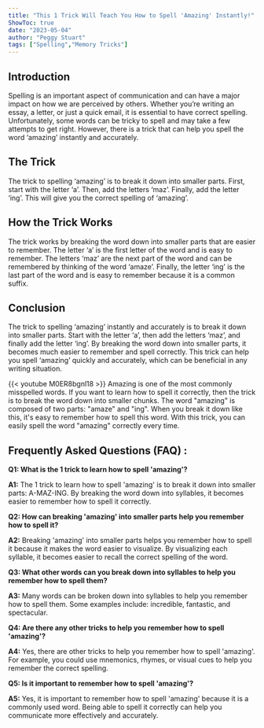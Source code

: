 ```yaml
---
title: "This 1 Trick Will Teach You How to Spell 'Amazing' Instantly!"
ShowToc: true 
date: "2023-05-04"
author: "Peggy Stuart" 
tags: ["Spelling","Memory Tricks"]
---
```

## Introduction

Spelling is an important aspect of communication and can have a major impact on how we are perceived by others. Whether you’re writing an essay, a letter, or just a quick email, it is essential to have correct spelling. Unfortunately, some words can be tricky to spell and may take a few attempts to get right. However, there is a trick that can help you spell the word ‘amazing’ instantly and accurately.

## The Trick

The trick to spelling ‘amazing’ is to break it down into smaller parts. First, start with the letter ‘a’. Then, add the letters ‘maz’. Finally, add the letter ‘ing’. This will give you the correct spelling of ‘amazing’.

## How the Trick Works

The trick works by breaking the word down into smaller parts that are easier to remember. The letter ‘a’ is the first letter of the word and is easy to remember. The letters ‘maz’ are the next part of the word and can be remembered by thinking of the word ‘amaze’. Finally, the letter ‘ing’ is the last part of the word and is easy to remember because it is a common suffix.

## Conclusion

The trick to spelling ‘amazing’ instantly and accurately is to break it down into smaller parts. Start with the letter ‘a’, then add the letters ‘maz’, and finally add the letter ‘ing’. By breaking the word down into smaller parts, it becomes much easier to remember and spell correctly. This trick can help you spell ‘amazing’ quickly and accurately, which can be beneficial in any writing situation.

{{< youtube M0ER8bgnl18 >}} 
Amazing is one of the most commonly misspelled words. If you want to learn how to spell it correctly, then the trick is to break the word down into smaller chunks. The word "amazing" is composed of two parts: "amaze" and "ing". When you break it down like this, it's easy to remember how to spell this word. With this trick, you can easily spell the word "amazing" correctly every time.

## Frequently Asked Questions (FAQ) :
**Q1: What is the 1 trick to learn how to spell 'amazing'?**

**A1:** The 1 trick to learn how to spell 'amazing' is to break it down into smaller parts: A-MAZ-ING. By breaking the word down into syllables, it becomes easier to remember how to spell it correctly.

**Q2: How can breaking 'amazing' into smaller parts help you remember how to spell it?**

**A2:** Breaking 'amazing' into smaller parts helps you remember how to spell it because it makes the word easier to visualize. By visualizing each syllable, it becomes easier to recall the correct spelling of the word.

**Q3: What other words can you break down into syllables to help you remember how to spell them?**

**A3:** Many words can be broken down into syllables to help you remember how to spell them. Some examples include: incredible, fantastic, and spectacular.

**Q4: Are there any other tricks to help you remember how to spell 'amazing'?**

**A4:** Yes, there are other tricks to help you remember how to spell 'amazing'. For example, you could use mnemonics, rhymes, or visual cues to help you remember the correct spelling.

**Q5: Is it important to remember how to spell 'amazing'?**

**A5:** Yes, it is important to remember how to spell 'amazing' because it is a commonly used word. Being able to spell it correctly can help you communicate more effectively and accurately.





